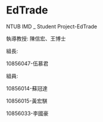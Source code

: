# EdTrade
NTUB IMD _ Student Project-EdTrade

執導教授: 陳信宏、王博士

組長:

10856047-伍慕君 

組員:

10856014-蘇冠達

10856015-黃宏騏

10856033-李國豪
